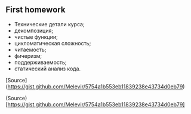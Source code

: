 ## First homework
- Технические детали курса;
- декомпозиция;
- чистые функции;
- цикломатическая сложность;
- читаемость;
- фичеризм;
- поддерживаемость;
- статический анализ кода.

[Source] (https://gist.github.com/Melevir/5754a1b553eb11839238e43734d0eb79)

(Source) [https://gist.github.com/Melevir/5754a1b553eb11839238e43734d0eb79]
